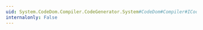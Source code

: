 ```yaml
---
uid: System.CodeDom.Compiler.CodeGenerator.System#CodeDom#Compiler#ICodeGenerator#IsValidIdentifier(System.String)
internalonly: False
---
```


